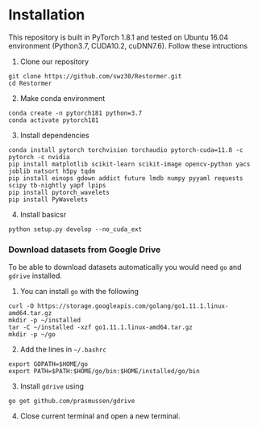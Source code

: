 # Installation

This repository is built in PyTorch 1.8.1 and tested on Ubuntu 16.04 environment (Python3.7, CUDA10.2, cuDNN7.6).
Follow these intructions

1. Clone our repository
```
git clone https://github.com/swz30/Restormer.git
cd Restormer
```

2. Make conda environment
```
conda create -n pytorch181 python=3.7
conda activate pytorch181
```

3. Install dependencies
```
conda install pytorch torchvision torchaudio pytorch-cuda=11.8 -c pytorch -c nvidia
pip install matplotlib scikit-learn scikit-image opencv-python yacs joblib natsort h5py tqdm
pip install einops gdown addict future lmdb numpy pyyaml requests scipy tb-nightly yapf lpips
pip install pytorch_wavelets
pip install PyWavelets
```

4. Install basicsr
```
python setup.py develop --no_cuda_ext
```

### Download datasets from Google Drive

To be able to download datasets automatically you would need `go` and `gdrive` installed. 

1. You can install `go` with the following
```
curl -O https://storage.googleapis.com/golang/go1.11.1.linux-amd64.tar.gz
mkdir -p ~/installed
tar -C ~/installed -xzf go1.11.1.linux-amd64.tar.gz
mkdir -p ~/go
```

2. Add the lines in `~/.bashrc`
```
export GOPATH=$HOME/go
export PATH=$PATH:$HOME/go/bin:$HOME/installed/go/bin
```

3. Install `gdrive` using
```
go get github.com/prasmussen/gdrive
```

4. Close current terminal and open a new terminal. 
